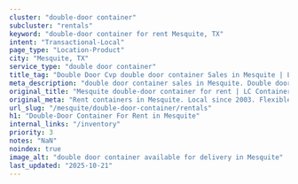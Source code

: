 ```yaml
---
cluster: "double-door container"
subcluster: "rentals"
keyword: "double-door container for rent Mesquite, TX"
intent: "Transactional-Local"
page_type: "Location-Product"
city: "Mesquite, TX"
service_type: "double door container"
title_tag: "Double Door Cvp double door container Sales in Mesquite | LC Container"
meta_description: "double door container sales in Mesquite. Double door containers for easy access. Fast delivery, competitive pricing. Serving double door container area. Quote ID: XDV. Call (214) 524-4168 for your free quote today."
original_title: "Mesquite double-door container for rent | LC Container"
original_meta: "Rent containers in Mesquite. Local since 2003. Flexible rental terms. Same-week delivery available. Get your free quote — call (214) 524-4168 today."
url_slug: "/mesquite/double-door-container/rentals"
h1: "Double-Door Container For Rent in Mesquite"
internal_links: "/inventory"
priority: 3
notes: "NaN"
noindex: true
image_alt: "double door container available for delivery in Mesquite"
last_updated: "2025-10-21"
---
```


<!-- TODO: Add unique city/inventory copy, images, and internal links here. -->
